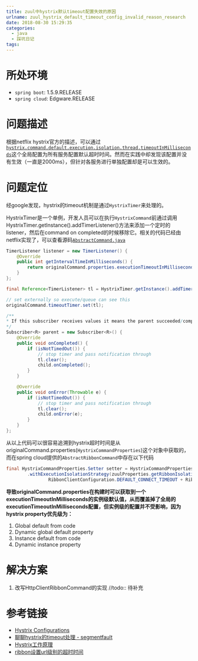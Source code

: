 ```yaml
---
title: zuul中hystrix默认timeout配置失效的原因
urlname: zuul_hystrix_default_timeout_config_invalid_reason_research
date: 2018-08-30 15:29:35
categories:
  - java
  - 踩坑日记
tags:
---
```



# 所处环境
  - `spring boot`: 1.5.9.RELEASE
  - `spring cloud`: Edgware.RELEASE

# 问题描述
根据netflix hystrix官方的描述，可以通过[`hystrix.command.default.execution.isolation.thread.timeoutInMilliseconds`](https://github.com/Netflix/Hystrix/wiki/Configuration#execution.isolation.thread.timeoutInMilliseconds)这个全局配置为所有服务配置默认超时时间。然而在实践中却发现该配置并没有生效（一直是2000ms），但针对各服务进行单独配置却是可以生效的。

# 问题定位
经google发现，hystrix的timeout机制是通过`HystrixTimer`来处理的。

HystrixTimer是一个单例，开发人员可以在执行`HystrixCommand`前通过调用HystrixTimer.getInstance().addTimerListener()方法来添加一个定时的listener，然后在command on completed的时候移除它。相关的代码已经由netflix实现了，可以查看源码[`AbstractCommand.java`](https://github.com/Netflix/Hystrix/blob/master/hystrix-core/src/main/java/com/netflix/hystrix/AbstractCommand.java#L1137)
```java
TimerListener listener = new TimerListener() {
    @Override
    public int getIntervalTimeInMilliseconds() {
        return originalCommand.properties.executionTimeoutInMilliseconds().get();
    }
};

final Reference<TimerListener> tl = HystrixTimer.getInstance().addTimerListener(listener);

// set externally so execute/queue can see this
originalCommand.timeoutTimer.set(tl);

/**
* If this subscriber receives values it means the parent succeeded/completed
*/
Subscriber<R> parent = new Subscriber<R>() {
    @Override
    public void onCompleted() {
        if (isNotTimedOut()) {
            // stop timer and pass notification through
            tl.clear();
            child.onCompleted();
        }
    }

    @Override
    public void onError(Throwable e) {
        if (isNotTimedOut()) {
            // stop timer and pass notification through
            tl.clear();
            child.onError(e);
        }
    }
};
```

从以上代码可以很容易追溯到hystrix超时时间是从originalCommand.properties(`HystrixCommandProperties`)这个对象中获取的，而在spring cloud提供的`AbstractRibbonCommand`中存在以下代码
```java
final HystrixCommandProperties.Setter setter = HystrixCommandProperties.Setter()
        .withExecutionIsolationStrategy(zuulProperties.getRibbonIsolationStrategy()).withExecutionTimeoutInMilliseconds(
                RibbonClientConfiguration.DEFAULT_CONNECT_TIMEOUT + RibbonClientConfiguration.DEFAULT_READ_TIMEOUT);
```
**导致originalCommand.properties在构建时可以获取到一个executionTimeoutInMilliseconds的实例级默认值，从而覆盖掉了全局的executionTimeoutInMilliseconds配置，但实例级的配置并不受影响，因为hystrix property优先级为：**  
1. Global default from code
2. Dynamic global default property
3. Instance default from code
4. Dynamic instance property

# 解决方案

1. 改写HttpClientRibbonCommand的实现
//todo:: 待补充

# 参考链接

- [Hystrix Configurations](https://github.com/Netflix/Hystrix/wiki/Configuration)
- [聊聊hystrix的timeout处理 - segmentfault](https://segmentfault.com/a/1190000015393836)
- [Hystrix工作原理](https://segmentfault.com/a/1190000012439580)
- [ribbon设置url级别的超时时间](https://www.jianshu.com/p/6e2f11821c77)